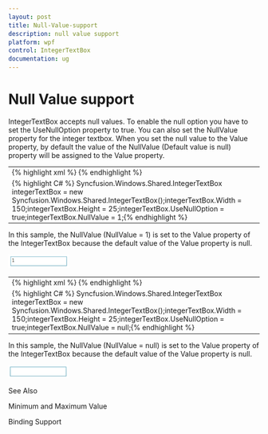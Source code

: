 ```yaml
---
layout: post
title: Null-Value-support
description: null value support
platform: wpf
control: IntegerTextBox 
documentation: ug
---
```


# Null Value support

IntegerTextBox accepts null values. To enable the null option you have to set the UseNullOption property to true. You can also set the NullValue property for the integer textbox. When you set the null value to the Value property, by default the value of the NullValue (Default value is null) property will be assigned to the Value property. 

<table>
<tr>
<td>
{% highlight xml %} <syncfusion:IntegerTextBox x:Name="integerTextBox" Height="25" Width="150"                             UseNullOption="True" NullValue="1"/>{% endhighlight %}</td></tr>
<tr>
<td>
{% highlight C# %} Syncfusion.Windows.Shared.IntegerTextBox integerTextBox = new Syncfusion.Windows.Shared.IntegerTextBox();integerTextBox.Width = 150;integerTextBox.Height = 25;integerTextBox.UseNullOption = true;integerTextBox.NullValue = 1;{% endhighlight %}</td></tr>
</table>


In this sample, the NullValue (NullValue = 1) is set to the Value property of the IntegerTextBox because the default value of the Value property is null.

![](Null-Value-support_images/Null-Value-support_img1.png)



<table>
<tr>
<td>
{% highlight xml %} <syncfusion:IntegerTextBox x:Name="integerTextBox" Height="25" Width="150"                             UseNullOption="True" NullValue="{x:Null}"/>{% endhighlight %}</td></tr>
<tr>
<td>
{% highlight C# %} Syncfusion.Windows.Shared.IntegerTextBox integerTextBox = new Syncfusion.Windows.Shared.IntegerTextBox();integerTextBox.Width = 150;integerTextBox.Height = 25;integerTextBox.UseNullOption = true;integerTextBox.NullValue = null;{% endhighlight %}</td></tr>
</table>


In this sample, the NullValue (NullValue = null) is set to the Value property of the IntegerTextBox because the default value of the Value property is null.

![](Null-Value-support_images/Null-Value-support_img2.png)



See Also

Minimum and Maximum Value

Binding Support

